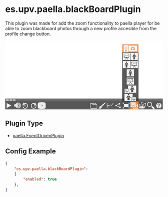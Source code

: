 ---
---

# es.upv.paella.blackBoardPlugin

This plugin was made for add the zoom functionality to paella player for be able to zoom blackboard photos through a new profile accesible from the profile change button.

![](images/blackBoardPlugin.jpg)


## Plugin Type

- [paella.EventDrivenPlugin](../developer/plugin_types.md)

## Config Example

```json
{
	"es.upv.paella.blackBoardPlugin": 
	{
		"enabled": true
	},
}
```
